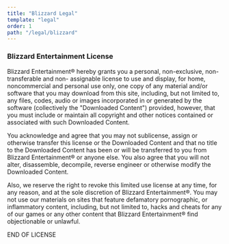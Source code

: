```yaml
---
title: "Blizzard Legal"
template: "legal"
order: 1
path: "/legal/blizzard"
---
```


### Blizzard Entertainment License

Blizzard Entertainment® hereby grants you a personal, non-exclusive, non-transferable and non- assignable license to use and display, for home, noncommercial and personal use only, one copy of any material and/or software that you may download from this site, including, but not limited to, any files, codes, audio or images incorporated in or generated by the software (collectively the "Downloaded Content") provided, however, that you must include or maintain all copyright and other notices contained or associated with such Downloaded Content.

You acknowledge and agree that you may not sublicense, assign or otherwise transfer this license or the Downloaded Content and that no title to the Downloaded Content has been or will be transferred to you from Blizzard Entertainment® or anyone else. You also agree that you will not alter, disassemble, decompile, reverse engineer or otherwise modify the Downloaded Content.

Also, we reserve the right to revoke this limited use license at any time, for any reason, and at the sole discretion of Blizzard Entertainment®. You may not use our materials on sites that feature defamatory pornographic, or inflammatory content, including, but not limited to, hacks and cheats for any of our games or any other content that Blizzard Entertainment® find objectionable or unlawful.

END OF LICENSE
